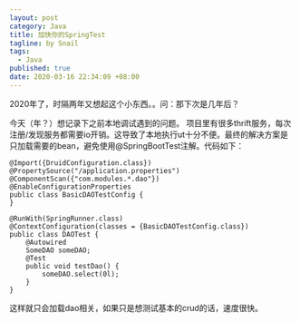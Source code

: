 ```yaml
---
layout: post
category: Java
title: 加快你的SpringTest
tagline: by Snail
tags: 
  - Java
published: true
date: 2020-03-16 22:34:09 +08:00
---	
```


2020年了，时隔两年又想起这个小东西。。问：那下次是几年后？
<!--more-->

今天（年？）想记录下之前本地调试遇到的问题。
项目里有很多thrift服务，每次注册/发现服务都需要io开销。这导致了本地执行ut十分不便。最终的解决方案是只加载需要的bean，避免使用@SpringBootTest注解。代码如下：
```
@Import({DruidConfiguration.class})
@PropertySource("/application.properties")
@ComponentScan({"com.modules.*.dao"})
@EnableConfigurationProperties
public class BasicDAOTestConfig {
}
```
```
@RunWith(SpringRunner.class)
@ContextConfiguration(classes = {BasicDAOTestConfig.class})
public class DAOTest {
    @Autowired
    SomeDAO someDAO;
    @Test
    public void testDao() {
        someDAO.select(0l);
    }
}
```
这样就只会加载dao相关，如果只是想测试基本的crud的话，速度很快。
